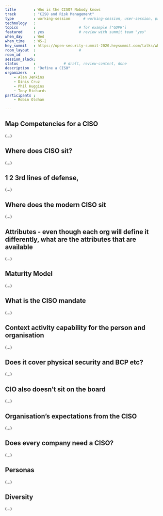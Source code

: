 ```yaml
---
title        : Who is the CISO? Nobody knows
track        : "CISO and Risk Management"
type         : working-session      # working-session, user-session, product-session
technology   :
topics       :                    # for example ["GDPR"]
featured     : yes                # review with summit team "yes"
when_day     : Wed
when_time    : WS-2
hey_summit   : https://open-security-summit-2020.heysummit.com/talks/who-is-the-ciso-nobody-knows/
room_layout  :                    #
room_id      :
session_slack: 
status       :             # draft, review-content, done
description  : "Define a CISO"
organizers   :
    - Alan Jenkins
    - Dinis Cruz
    - Phil Huggins
    - Tony Richards
participants :
    - Robin Oldham
    
---
```



## Map Competencies for a CISO

(...)

## Where does CISO sit?

(...)

## 1 2 3rd lines of defense,

(...)

## Where does the modern CISO sit

(...)

## Attributes - even though each org will define it differently, what are the attributes that are available

(...)

## Maturity Model

(...)

## What is the CISO mandate

(...)

## Context activity capability for the person and organisation

(...)

## Does it cover physical security and BCP etc?

(...)

## CIO also doesn’t sit on the board

(...)

## Organisation’s expectations from the CISO

(...)

## Does every company need a CISO?


(...)

## Personas

(...)

## Diversity

(...)
